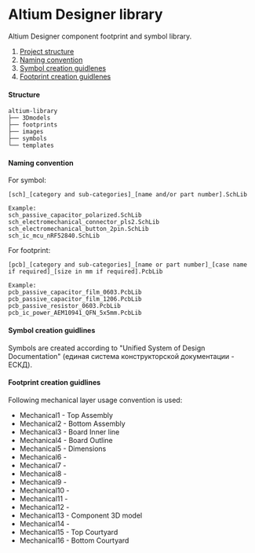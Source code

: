 # Altium Designer library
Altium Designer component footprint and symbol library.

1. [Project structure](#structure)
2. [Naming convention](#naming-convention)
3. [Symbol creation guidlenes](#symbol-creation-guidlines)
4. [Footprint creation guidlenes](#footprint-creation-guidlines)

#### Structure
```
altium-library
├── 3Dmodels
├── footprints
├── images
├── symbols
└── templates
```

#### Naming convention
For symbol:
```
[sch]_[category and sub-categories]_[name and/or part number].SchLib

Example:
sch_passive_capacitor_polarized.SchLib
sch_electromechanical_connector_pls2.SchLib
sch_electromechanical_button_2pin.SchLib
sch_ic_mcu_nRF52840.SchLib
```
For footprint:
```
[pcb]_[category and sub-categories]_[name or part number]_[case name if required]_[size in mm if required].PcbLib

Example:
pcb_passive_capacitor_film_0603.PcbLib
pcb_passive_capacitor_film_1206.PcbLib
pcb_passive_resistor_0603.PcbLib
pcb_ic_power_AEM10941_QFN_5x5mm.PcbLib
```

#### Symbol creation guidlines
Symbols are created according to "Unified System of Design Documentation"
(единая система конструкторской документации - ЕСКД).

#### Footprint creation guidlines
Following mechanical layer usage convention is used:
* Mechanical1  - Top Assembly
* Mechanical2  - Bottom Assembly
* Mechanical3  - Board Inner line
* Mechanical4  - Board Outline
* Mechanical5  - Dimensions
* Mechanical6  - 
* Mechanical7  - 
* Mechanical8  - 
* Mechanical9  - 
* Mechanical10 - 
* Mechanical11 - 
* Mechanical12 - 
* Mechanical13 - Component 3D model
* Mechanical14 - 
* Mechanical15 - Top Courtyard
* Mechanical16 - Bottom Courtyard
